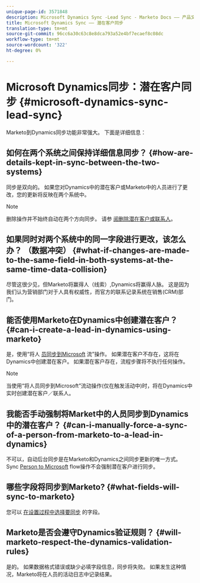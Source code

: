 ```yaml
---
unique-page-id: 3571848
description: Microsoft Dynamics Sync -Lead Sync - Marketo Docs —— 产品文档
title: Microsoft Dynamics Sync —— 潜在客户同步
translation-type: tm+mt
source-git-commit: 96cc6a30c63c8e8dca793a52e4bf7ecaef8c08dc
workflow-type: tm+mt
source-wordcount: '322'
ht-degree: 0%

---
```



# Microsoft Dynamics同步：潜在客户同步 {#microsoft-dynamics-sync-lead-sync}

Marketo到Dynamics同步功能非常强大。 下面是详细信息：

## 如何在两个系统之间保持详细信息同步？ {#how-are-details-kept-in-sync-between-the-two-systems}

同步是双向的。 如果您对Dynamics中的潜在客户或Marketo中的人员进行了更改，您的更新将反映在两个系统中。

>[!NOTE]
>
>删除操作并不始终自动在两个方向同步。 请参 [阅删除潜在客户或联系人](http://docs.marketo.com/x/agO1Ag)。

## 如果同时对两个系统中的同一字段进行更改，该怎么办？ （数据冲突） {#what-if-changes-are-made-to-the-same-field-in-both-systems-at-the-same-time-data-collision}

尽管这很少见，但Marketo将赢得人（线索）,Dynamics将赢得人脉。 这是因为我们认为营销部门对于人具有权威性，而官方的联系记录系统在销售(CRM)部门。

## 能否使用Marketo在Dynamics中创建潜在客户？ {#can-i-create-a-lead-in-dynamics-using-marketo}

是，使用“将人 [员同步到Microsoft](../../../../product-docs/core-marketo-concepts/smart-campaigns/microsoft-dynamics-flow-actions/sync-person-to-microsoft.md) 流”操作。 如果潜在客户不存在，这将在Dynamics中创建潜在客户。 如果潜在客户存在，流程步骤将不执行任何操作。

>[!NOTE]
>
>当使用“将人员同步到Microsoft”流动操作(仅在触发活动中)时，将在Dynamics中实时创建潜在客户／联系人。

## 我能否手动强制将Market中的人员同步到Dynamics中的潜在客户？ {#can-i-manually-force-a-sync-of-a-person-from-marketo-to-a-lead-in-dynamics}

不可以，自动后台同步是在Marketo和Dynamics之间同步更新的唯一方式。 Sync [Person to Microsoft](../../../../product-docs/core-marketo-concepts/smart-campaigns/microsoft-dynamics-flow-actions/sync-person-to-microsoft.md) flow操作不会强制潜在客户进行同步。

## 哪些字段将同步到Marketo? {#what-fields-will-sync-to-marketo}

您可以 [在设置过程中选择要同步](https://docs.marketo.com/pages/viewpage.action?pageId=3571830#Step3of3:ConnectMicrosoftDynamicswithMarketo(Online)-SelectFieldstoSync) 的字段。

## Marketo是否会遵守Dynamics验证规则？ {#will-marketo-respect-the-dynamics-validation-rules}

是的。 如果数据格式错误或缺少必填字段信息，同步将失败。 如果发生这种情况，Marketo将在人员的活动日志中记录结果。

